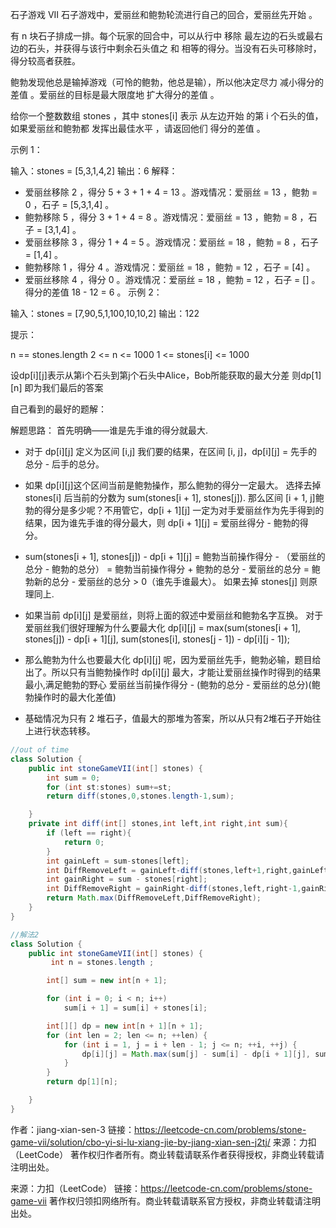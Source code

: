 石子游戏 VII
石子游戏中，爱丽丝和鲍勃轮流进行自己的回合，爱丽丝先开始 。

有 n 块石子排成一排。每个玩家的回合中，可以从行中 移除 最左边的石头或最右边的石头，并获得与该行中剩余石头值之 和 相等的得分。当没有石头可移除时，得分较高者获胜。

鲍勃发现他总是输掉游戏（可怜的鲍勃，他总是输），所以他决定尽力 减小得分的差值 。爱丽丝的目标是最大限度地 扩大得分的差值 。

给你一个整数数组 stones ，其中 stones[i] 表示 从左边开始 的第 i 个石头的值，如果爱丽丝和鲍勃都 发挥出最佳水平 ，请返回他们 得分的差值 。


示例 1：

输入：stones = [5,3,1,4,2]
输出：6
解释：
- 爱丽丝移除 2 ，得分 5 + 3 + 1 + 4 = 13 。游戏情况：爱丽丝 = 13 ，鲍勃 = 0 ，石子 = [5,3,1,4] 。
- 鲍勃移除 5 ，得分 3 + 1 + 4 = 8 。游戏情况：爱丽丝 = 13 ，鲍勃 = 8 ，石子 = [3,1,4] 。
- 爱丽丝移除 3 ，得分 1 + 4 = 5 。游戏情况：爱丽丝 = 18 ，鲍勃 = 8 ，石子 = [1,4] 。
- 鲍勃移除 1 ，得分 4 。游戏情况：爱丽丝 = 18 ，鲍勃 = 12 ，石子 = [4] 。
- 爱丽丝移除 4 ，得分 0 。游戏情况：爱丽丝 = 18 ，鲍勃 = 12 ，石子 = [] 。
得分的差值 18 - 12 = 6 。
示例 2：

输入：stones = [7,90,5,1,100,10,10,2]
输出：122
 

提示：

n == stones.length
2 <= n <= 1000
1 <= stones[i] <= 1000


设dp[i][j]表示从第i个石头到第j个石头中Alice，Bob所能获取的最大分差
则dp[1][n] 即为我们最后的答案

自己看到的最好的题解：

解题思路：
首先明确——谁是先手谁的得分就最大.
- 对于 dp[i][j] 定义为区间 [i,j] 我们要的结果，在区间 [i, j]，dp[i][j] = 先手的总分 - 后手的总分。

- 如果 dp[i][j]这个区间当前是鲍勃操作，那么鲍勃的得分一定最大。
选择去掉 stones[i] 后当前的分数为 sum(stones[i + 1], stones[j]).
那么区间 [i + 1, j]鲍勃的得分是多少呢？不用管它，dp[i + 1][j] 一定为对手爱丽丝作为先手得到的结果，因为谁先手谁的得分最大，则 dp[i + 1][j] = 爱丽丝得分 - 鲍勃的得分。


- sum(stones[i + 1], stones[j]) - dp[i + 1][j]
= 鲍勃当前操作得分 - （爱丽丝的总分 - 鲍勃的总分）
= 鲍勃当前操作得分 + 鲍勃的总分 - 爱丽丝的总分
= 鲍勃新的总分 - 爱丽丝的总分 > 0（谁先手谁最大）。
如果去掉 stones[j] 则原理同上.

- 如果当前 dp[i][j] 是爱丽丝，则将上面的叙述中爱丽丝和鲍勃名字互换。
对于爱丽丝我们很好理解为什么要最大化
dp[i][j] = max(sum(stones[i + 1], stones[j]) - dp[i + 1][j], sum(stones[i], stones[j - 1]) - dp[i][j - 1]);

- 那么鲍勃为什么也要最大化 dp[i][j] 呢，因为爱丽丝先手，鲍勃必输，题目给出了。所以只有当鲍勃操作时 dp[i][j] 最大，才能让爱丽丝操作时得到的结果最小,满足鲍勃的野心
爱丽丝当前操作得分 - (鲍勃的总分 - 爱丽丝的总分)(鲍勃操作时的最大化差值)
- 基础情况为只有 2 堆石子，值最大的那堆为答案，所以从只有2堆石子开始往上进行状态转移。


```java
//out of time
class Solution {
    public int stoneGameVII(int[] stones) {
        int sum = 0;
        for (int st:stones) sum+=st;
        return diff(stones,0,stones.length-1,sum);

    }
    private int diff(int[] stones,int left,int right,int sum){
        if (left == right){
            return 0;
        }
        int gainLeft = sum-stones[left];
        int DiffRemoveLeft = gainLeft-diff(stones,left+1,right,gainLeft);
        int gainRight = sum - stones[right];
        int DiffRemoveRight = gainRight-diff(stones,left,right-1,gainRight);
        return Math.max(DiffRemoveLeft,DiffRemoveRight);
    }
}

//解法2
class Solution {
    public int stoneGameVII(int[] stones) {
         int n = stones.length ;

        int[] sum = new int[n + 1];

        for (int i = 0; i < n; i++)
            sum[i + 1] = sum[i] + stones[i];

        int[][] dp = new int[n + 1][n + 1];
        for (int len = 2; len <= n; ++len) {
            for (int i = 1, j = i + len - 1; j <= n; ++i, ++j) {
                dp[i][j] = Math.max(sum[j] - sum[i] - dp[i + 1][j], sum[j - 1] - sum[i - 1] - dp[i][j - 1]);
            }
        }
        return dp[1][n];

    }
}

```
作者：jiang-xian-sen-3
链接：https://leetcode-cn.com/problems/stone-game-vii/solution/cbo-yi-si-lu-xiang-jie-by-jiang-xian-sen-j2tj/
来源：力扣（LeetCode）
著作权归作者所有。商业转载请联系作者获得授权，非商业转载请注明出处。




来源：力扣（LeetCode）
链接：https://leetcode-cn.com/problems/stone-game-vii
著作权归领扣网络所有。商业转载请联系官方授权，非商业转载请注明出处。
